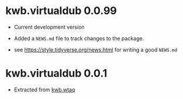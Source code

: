 # kwb.virtualdub 0.0.99

* Current development version

* Added a `NEWS.md` file to track changes to the package.

* see https://style.tidyverse.org/news.html for writing a good `NEWS.md`

# kwb.virtualdub 0.0.1

* Extracted from [kwb.wtaq](https://github.com/kwb-r/kwb.wtaq)

